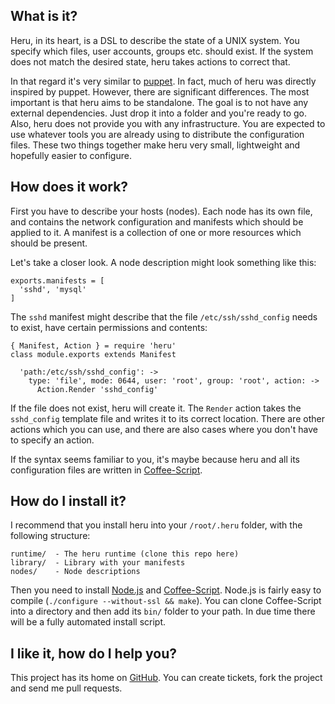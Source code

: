 
What is it?
-----------

Heru, in its heart, is a DSL to describe the state of a UNIX system. You
specify which files, user accounts, groups etc. should exist. If the system
does not match the desired state, heru takes actions to correct that.

In that regard it's very similar to [puppet][puppet]. In fact, much of heru
was directly inspired by puppet. However, there are significant differences.
The most important is that heru aims to be standalone. The goal is to not have
any external dependencies. Just drop it into a folder and you're ready to go.
Also, heru does not provide you with any infrastructure. You are expected to
use whatever tools you are already using to distribute the configuration
files. These two things together make heru very small, lightweight and
hopefully easier to configure.


How does it work?
-----------------

First you have to describe your hosts (nodes). Each node has its own file,
and contains the network configuration and manifests which should be applied
to it. A manifest is a collection of one or more resources which should be
present.

Let's take a closer look. A node description might look something like this:

    exports.manifests = [
      'sshd', 'mysql'
    ]

The `sshd` manifest might describe that the file `/etc/ssh/sshd_config` needs
to exist, have certain permissions and contents:

    { Manifest, Action } = require 'heru'
    class module.exports extends Manifest

      'path:/etc/ssh/sshd_config': ->
        type: 'file', mode: 0644, user: 'root', group: 'root', action: ->
          Action.Render 'sshd_config'

If the file does not exist, heru will create it. The `Render` action takes the
`sshd_config` template file and writes it to its correct location. There are
other actions which you can use, and there are also cases where you don't have
to specify an action.

If the syntax seems familiar to you, it's maybe because heru and all its
configuration files are written in [Coffee-Script][coffee-script]. 


How do I install it?
--------------------

I recommend that you install heru into your `/root/.heru` folder, with the
following structure:

    runtime/  - The heru runtime (clone this repo here)
    library/  - Library with your manifests
    nodes/    - Node descriptions

Then you need to install [Node.js][nodejs] and [Coffee-Script][coffee-script].
Node.js is fairly easy to compile (`./configure --without-ssl && make`). You
can clone Coffee-Script into a directory and then add its `bin/` folder to
your path. In due time there will be a fully automated install script.


I like it, how do I help you?
-----------------------------

This project has its home on [GitHub][github]. You can create tickets, fork
the project and send me pull requests. 


[puppet]: http://projects.puppetlabs.com/projects/puppet
[coffee-script]: http://jashkenas.github.com/coffee-script
[nodejs]: http://nodejs.org/
[github]: https://github.com/wereHamster/heru

